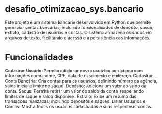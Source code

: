 # desafio_otimizacao_sys.bancario
Este projeto é um sistema bancário desenvolvido em Python que permite gerenciar contas bancárias, incluindo funcionalidades de depósito, saque, extrato, 
cadastro de usuários e contas. O sistema armazena os dados em arquivos de texto, facilitando o acesso e a persistência das informações.

# Funcionalidades
Cadastrar Usuário: Permite adicionar novos usuários ao sistema com informações como nome, CPF, data de nascimento e endereço.
Cadastrar Conta Bancária: Cria contas para os usuários, definindo número da agência, saldo inicial e limite de saque.
Depósito: Adiciona um valor ao saldo da conta.
Saque: Permite retirar um valor do saldo da conta, respeitando limites de saque e saldo disponível.
Extrato: Exibe um resumo das transações realizadas, incluindo depósitos e saques.
Listar Usuários e Contas: Mostra todos os usuários cadastrados e suas respectivas contas.
